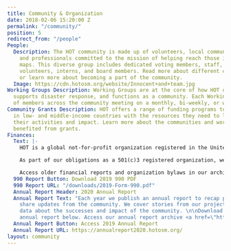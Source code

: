 ```yaml
---
title: Community & Organization
date: 2018-02-06 15:20:00 Z
permalink: "/community/"
position: 5
redirect_from: "/people"
People:
  Description: The HOT community is made up of volunteers, local community leaders,
    and professionals committed to the mission of helping reach those in need through
    maps. This diverse group includes dedicated voting members, staff, contractors,
    volunteers, interns, and board members. Read more about different community members
    or learn more about becoming a part of the community.
  Image: https://cdn.hotosm.org/website/Innocent+and+team.jpg
Working Groups Description: Working Groups are at the core of how HOT organizes projects,
  supports disaster response, and functions as a community. Each Working Group consists
  of members across the community meeting on a monthly, bi-weekly, or weekly basis.
Community Grants Description: HOT offers a range of funding programs to OSM Communities
  in low- and middle-income countries with the resources they need to launch and grow
  their activities and impact. Learn more about the communities and work that have
  benefited from grants.
Finances:
  Text: |-
    HOT is a global not-for-profit organization registered in the United States of America.

    As part of our obligations as a 501(c)3 registered organization, we make our financial filings (known as "Form 990: Return of Organization Exempt From Income Tax") available for public inspection. HOT's 2012 - 2019 returns are posted below. Any further questions can be directed to the Board of Directors, specifically the Treasurer.

    Access older financial reports and organization bylaws in our archive <a href="https://github.com/hotosm/hotosm-website/tree/gh-pages/downloads">here.</a>
  990 Report Button: Download 2019 990 PDF
  990 Report URL: "/downloads/2019-Form-990.pdf"
  Annual Report Header: 2020 Annual Report
  Annual Report Text: "Each year we publish an annual report to recap projects and
    share updates from the community. We cover stories from our projects and share
    data about the successes and impact of the community. \n\nDownload our latest
    annual report below. Access our annual report archive <a href=\"https://hotosm.org/annual-reports/\">here.</a>"
  Annual Report Button: Access 2019 Annual Report
  Annual Report URL: https://annualreport2020.hotosm.org/
layout: community
---
```


